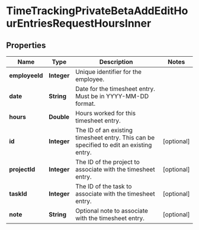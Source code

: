 

# TimeTrackingPrivateBetaAddEditHourEntriesRequestHoursInner


## Properties

| Name | Type | Description | Notes |
|------------ | ------------- | ------------- | -------------|
|**employeeId** | **Integer** | Unique identifier for the employee. |  |
|**date** | **String** | Date for the timesheet entry. Must be in YYYY-MM-DD format. |  |
|**hours** | **Double** | Hours worked for this timesheet entry. |  |
|**id** | **Integer** | The ID of an existing timesheet entry. This can be specified to edit an existing entry. |  [optional] |
|**projectId** | **Integer** | The ID of the project to associate with the timesheet entry. |  [optional] |
|**taskId** | **Integer** | The ID of the task to associate with the timesheet entry. |  [optional] |
|**note** | **String** | Optional note to associate with the timesheet entry. |  [optional] |



